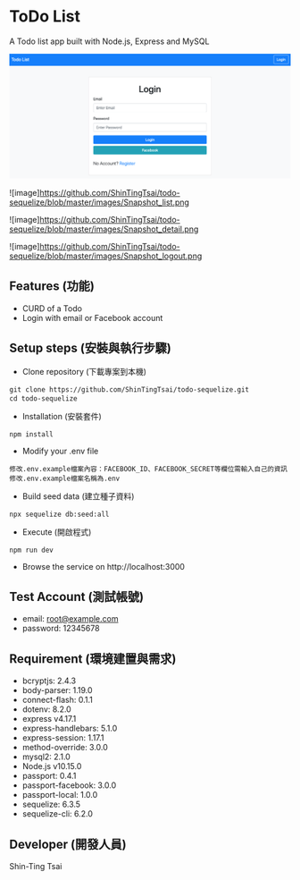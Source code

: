 # ToDo List
A Todo list app built with Node.js, Express and MySQL 

![image](https://github.com/ShinTingTsai/todo-sequelize/blob/master/images/Snapshot_login.png)

![image]https://github.com/ShinTingTsai/todo-sequelize/blob/master/images/Snapshot_list.png

![image]https://github.com/ShinTingTsai/todo-sequelize/blob/master/images/Snapshot_detail.png

![image]https://github.com/ShinTingTsai/todo-sequelize/blob/master/images/Snapshot_logout.png

## Features (功能)
- CURD of a Todo 
- Login with email or Facebook account

## Setup steps (安裝與執行步驟)
- Clone repository (下載專案到本機)
```
git clone https://github.com/ShinTingTsai/todo-sequelize.git
cd todo-sequelize
```
- Installation (安裝套件)
```
npm install
```
- Modify your .env file
```
修改.env.example檔案內容：FACEBOOK_ID、FACEBOOK_SECRET等欄位需輸入自己的資訊
修改.env.example檔案名稱為.env
```
- Build seed data (建立種子資料)
```
npx sequelize db:seed:all
```
- Execute (開啟程式)
```
npm run dev
```
- Browse the service on http://localhost:3000

##  Test Account (測試帳號)
- email: root@example.com
- password: 12345678

## Requirement (環境建置與需求)
- bcryptjs: 2.4.3
- body-parser: 1.19.0
- connect-flash: 0.1.1
- dotenv: 8.2.0
- express v4.17.1
- express-handlebars: 5.1.0
- express-session: 1.17.1
- method-override: 3.0.0
- mysql2: 2.1.0
- Node.js v10.15.0
- passport: 0.4.1
- passport-facebook: 3.0.0
- passport-local: 1.0.0
- sequelize: 6.3.5
- sequelize-cli: 6.2.0

## Developer (開發人員)
Shin-Ting Tsai

  